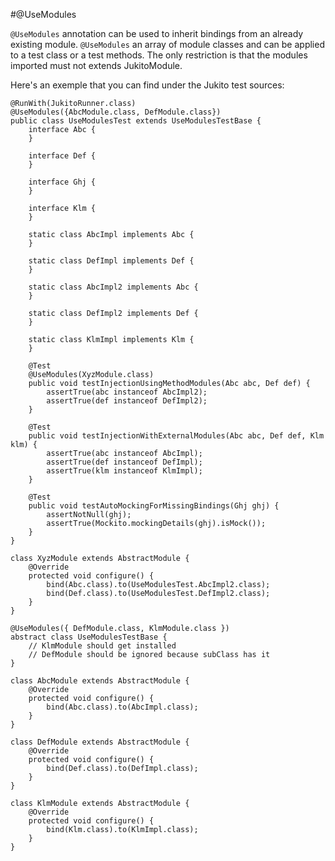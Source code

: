 #@UseModules

`@UseModules` annotation can be used to inherit bindings from an already existing module. `@UseModules` an array of module classes and can be applied to a test class or a test methods. The only restriction is that the modules imported must not extends JukitoModule.

Here's an exemple that you can find under the Jukito test sources:

    @RunWith(JukitoRunner.class)
    @UseModules({AbcModule.class, DefModule.class})
    public class UseModulesTest extends UseModulesTestBase {
        interface Abc {
        }

        interface Def {
        }

        interface Ghj {
        }

        interface Klm {
        }

        static class AbcImpl implements Abc {
        }

        static class DefImpl implements Def {
        }

        static class AbcImpl2 implements Abc {
        }

        static class DefImpl2 implements Def {
        }

        static class KlmImpl implements Klm {
        }

        @Test
        @UseModules(XyzModule.class)
        public void testInjectionUsingMethodModules(Abc abc, Def def) {
            assertTrue(abc instanceof AbcImpl2);
            assertTrue(def instanceof DefImpl2);
        }

        @Test
        public void testInjectionWithExternalModules(Abc abc, Def def, Klm klm) {
            assertTrue(abc instanceof AbcImpl);
            assertTrue(def instanceof DefImpl);
            assertTrue(klm instanceof KlmImpl);
        }

        @Test
        public void testAutoMockingForMissingBindings(Ghj ghj) {
            assertNotNull(ghj);
            assertTrue(Mockito.mockingDetails(ghj).isMock());
        }
    }

    class XyzModule extends AbstractModule {
        @Override
        protected void configure() {
            bind(Abc.class).to(UseModulesTest.AbcImpl2.class);
            bind(Def.class).to(UseModulesTest.DefImpl2.class);
        }
    }

    @UseModules({ DefModule.class, KlmModule.class })
    abstract class UseModulesTestBase {
        // KlmModule should get installed
        // DefModule should be ignored because subClass has it
    }

    class AbcModule extends AbstractModule {
        @Override
        protected void configure() {
            bind(Abc.class).to(AbcImpl.class);
        }
    }

    class DefModule extends AbstractModule {
        @Override
        protected void configure() {
            bind(Def.class).to(DefImpl.class);
        }
    }

    class KlmModule extends AbstractModule {
        @Override
        protected void configure() {
            bind(Klm.class).to(KlmImpl.class);
        }
    }
